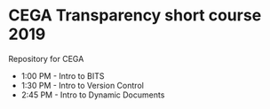 # CEGA Transparency short course 2019
Repository for CEGA



- 1:00 PM	- Intro to BITS
- 1:30 PM	- Intro to Version Control 
- 2:45 PM	- Intro to Dynamic Documents
